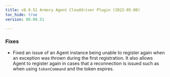 ```yaml
---
title: v0.9.51 Armory Agent Clouddriver Plugin (2022-05-09)
toc_hide: true
version: 00.09.51

---
```


### Fixes

* Fixed an issue of an Agent instance being unable to register again when an exception was thrown during the first registration. It also allows Agent to register again in cases that a reconnection is issued such as when using `tokenCommand` and the token expires.
